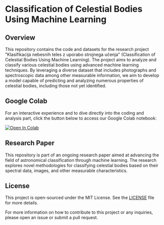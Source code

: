 # Classification of Celestial Bodies Using Machine Learning

## Overview
This repository contains the code and datasets for the research project "Klasifikacija nebesnih teles z uporabo strojnega učenja" (Classification of Celestial Bodies Using Machine Learning). The project aims to analyze and classify various celestial bodies using advanced machine learning techniques. By leveraging a diverse dataset that includes photographs and spectroscopic data among other measurable information, we aim to develop a model capable of predicting and analyzing numerous properties of celestial bodies, including those not yet identified.

## Google Colab
For an interactive experience and to dive directly into the coding and analysis part, click the button below to access our Google Colab notebook:

[![Open In Colab](https://colab.research.google.com/assets/colab-badge.svg)](https://colab.research.google.com/drive/1JOEz1UHjjTQRunjYLO8b1m065skF7Uyo?usp=sharing)

## Research Paper
This repository is part of an ongoing research paper aimed at advancing the field of astronomical classification through machine learning. The research explores novel methodologies for classifying celestial bodies based on their spectral data, images, and other measurable characteristics.

## License
This project is open-sourced under the MIT License. See the [LICENSE](LICENSE) file for more details.

For more information on how to contribute to this project or any inquiries, please open an issue or submit a pull request.

